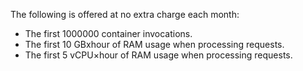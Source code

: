 The following is offered at no extra charge each month:
* The first 1000000 container invocations.
* The first 10 GBxhour of RAM usage when processing requests.
* The first 5 vCPU×hour of RAM usage when processing requests.

